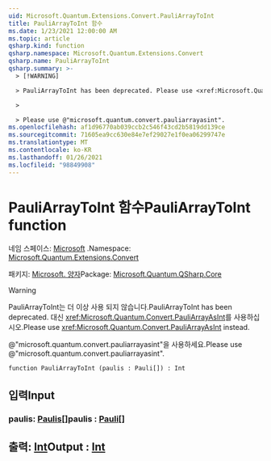 ```yaml
---
uid: Microsoft.Quantum.Extensions.Convert.PauliArrayToInt
title: PauliArrayToInt 함수
ms.date: 1/23/2021 12:00:00 AM
ms.topic: article
qsharp.kind: function
qsharp.namespace: Microsoft.Quantum.Extensions.Convert
qsharp.name: PauliArrayToInt
qsharp.summary: >-
  > [!WARNING]

  > PauliArrayToInt has been deprecated. Please use <xref:Microsoft.Quantum.Convert.PauliArrayAsInt> instead.

  >

  > Please use @"microsoft.quantum.convert.pauliarrayasint".
ms.openlocfilehash: af1d96770ab039ccb2c546f43cd2b5819dd139ce
ms.sourcegitcommit: 71605ea9cc630e84e7ef29027e1f0ea06299747e
ms.translationtype: MT
ms.contentlocale: ko-KR
ms.lasthandoff: 01/26/2021
ms.locfileid: "98849908"
---
```

# <a name="pauliarraytoint-function"></a><span data-ttu-id="f983e-102">PauliArrayToInt 함수</span><span class="sxs-lookup"><span data-stu-id="f983e-102">PauliArrayToInt function</span></span>

<span data-ttu-id="f983e-103">네임 스페이스: [Microsoft](xref:Microsoft.Quantum.Extensions.Convert) .</span><span class="sxs-lookup"><span data-stu-id="f983e-103">Namespace: [Microsoft.Quantum.Extensions.Convert](xref:Microsoft.Quantum.Extensions.Convert)</span></span>

<span data-ttu-id="f983e-104">패키지: [Microsoft. 양자](https://nuget.org/packages/Microsoft.Quantum.QSharp.Core)</span><span class="sxs-lookup"><span data-stu-id="f983e-104">Package: [Microsoft.Quantum.QSharp.Core](https://nuget.org/packages/Microsoft.Quantum.QSharp.Core)</span></span>


> [!WARNING]
> <span data-ttu-id="f983e-105">PauliArrayToInt는 더 이상 사용 되지 않습니다.</span><span class="sxs-lookup"><span data-stu-id="f983e-105">PauliArrayToInt has been deprecated.</span></span> <span data-ttu-id="f983e-106">대신 <xref:Microsoft.Quantum.Convert.PauliArrayAsInt>를 사용하십시오.</span><span class="sxs-lookup"><span data-stu-id="f983e-106">Please use <xref:Microsoft.Quantum.Convert.PauliArrayAsInt> instead.</span></span>
>
> <span data-ttu-id="f983e-107">@"microsoft.quantum.convert.pauliarrayasint"을 사용하세요.</span><span class="sxs-lookup"><span data-stu-id="f983e-107">Please use @"microsoft.quantum.convert.pauliarrayasint".</span></span>



```qsharp
function PauliArrayToInt (paulis : Pauli[]) : Int
```


## <a name="input"></a><span data-ttu-id="f983e-108">입력</span><span class="sxs-lookup"><span data-stu-id="f983e-108">Input</span></span>

### <a name="paulis--pauli"></a><span data-ttu-id="f983e-109">paulis: [Paulis](xref:microsoft.quantum.lang-ref.pauli)[]</span><span class="sxs-lookup"><span data-stu-id="f983e-109">paulis : [Pauli](xref:microsoft.quantum.lang-ref.pauli)[]</span></span>





## <a name="output--int"></a><span data-ttu-id="f983e-110">출력: [Int](xref:microsoft.quantum.lang-ref.int)</span><span class="sxs-lookup"><span data-stu-id="f983e-110">Output : [Int](xref:microsoft.quantum.lang-ref.int)</span></span>


